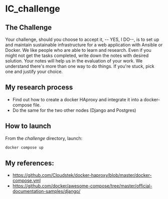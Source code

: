 # IC_challenge

## The Challenge

Your challenge, should you choose to accept it, -- YES, I DO--, 
is to set up and maintain sustainable infrastructure for a 
web application with Ansible or Docker. We like people who are 
able to learn and research. Even if you might not get the tasks 
completed, write down the notes with desired solution. 
Your notes will help us in the evaluation of your work. 
We understand there's more than one way to do things. 
If you're stuck, pick one and justify your choice.


## My research process
- Find out how to create a docker HAproxy and integrate it into
a docker-compose file.  
- Do the same for the two other nodes (Django and Postgres) 

## How to launch
From the _challenge_ directory, launch:  
```bash
docker compose up 
```

## My references:
- https://github.com/Cloudstek/docker-haproxy/blob/master/docker-compose.yml
- https://github.com/docker/awesome-compose/tree/master/official-documentation-samples/django/




